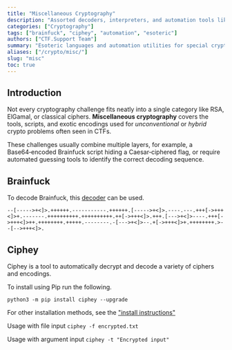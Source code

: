 ```yaml
---
title: "Miscellaneous Cryptography"
description: "Assorted decoders, interpreters, and automation tools like Brainfuck and Ciphey for solving unconventional CTF crypto puzzles."
categories: ["Cryptography"]
tags: ["brainfuck", "ciphey", "automation", "esoteric"]
authors: ["CTF.Support Team"]
summary: "Esoteric languages and automation utilities for special crypto cases."
aliases: ["/crypto/misc/"]
slug: "misc"
toc: true
---
```


## Introduction

Not every cryptography challenge fits neatly into a single category like RSA, ElGamal, or classical ciphers.
**Miscellaneous cryptography** covers the tools, scripts, and exotic encodings used for *unconventional* or *hybrid* crypto problems often seen in CTFs.

These challenges usually combine multiple layers, for example, a Base64‑encoded Brainfuck script hiding a Caesar‑ciphered flag, or require automated guessing tools to identify the correct decoding sequence.

## Brainfuck

To decode Brainfuck, this [decoder](https://www.dcode.fr/brainfuck-language) can be used.

``` text
--[----->+<]>.++++++.-----------.++++++.[----->+<]>.----.---.+++[->+++<]>+.-------.++++++++++.++++++++++.++[->+++<]>.+++.[--->+<]>----.+++[->+++<]>++.++++++++.+++++.--------.-[--->+<]>--.+[->+++<]>+.++++++++.>--[-->+++<]>.
```

## Ciphey

Ciphey is a tool to automatically decrypt and decode a variety of ciphers and encodings.

To install using Pip run the following.

``` text
python3 -m pip install ciphey --upgrade
```

For other installation methods, see the ["install instructions"](https://github.com/Ciphey/Ciphey/wiki/Installation)

Usage with file input `ciphey -f encrypted.txt`

Usage with argument input `ciphey -t "Encrypted input"`
